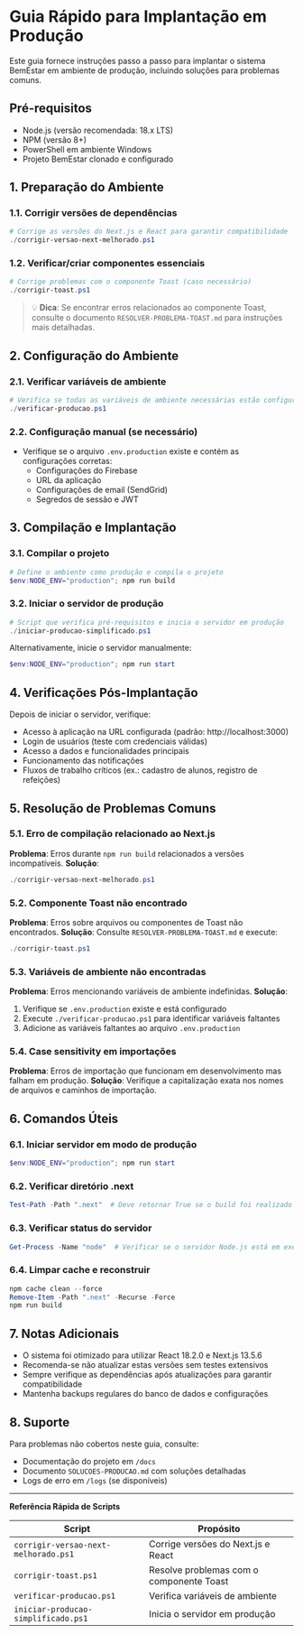 # Guia Rápido para Implantação em Produção

Este guia fornece instruções passo a passo para implantar o sistema BemEstar em ambiente de produção, incluindo soluções para problemas comuns.

## Pré-requisitos

- Node.js (versão recomendada: 18.x LTS)
- NPM (versão 8+)
- PowerShell em ambiente Windows
- Projeto BemEstar clonado e configurado

## 1. Preparação do Ambiente

### 1.1. Corrigir versões de dependências
```powershell
# Corrige as versões do Next.js e React para garantir compatibilidade
./corrigir-versao-next-melhorado.ps1
```

### 1.2. Verificar/criar componentes essenciais
```powershell
# Corrige problemas com o componente Toast (caso necessário)
./corrigir-toast.ps1
```

> 💡 **Dica**: Se encontrar erros relacionados ao componente Toast, consulte o documento `RESOLVER-PROBLEMA-TOAST.md` para instruções mais detalhadas.

## 2. Configuração do Ambiente

### 2.1. Verificar variáveis de ambiente
```powershell
# Verifica se todas as variáveis de ambiente necessárias estão configuradas
./verificar-producao.ps1
```

### 2.2. Configuração manual (se necessário)
- Verifique se o arquivo `.env.production` existe e contém as configurações corretas:
  - Configurações do Firebase
  - URL da aplicação
  - Configurações de email (SendGrid)
  - Segredos de sessão e JWT

## 3. Compilação e Implantação

### 3.1. Compilar o projeto
```powershell
# Define o ambiente como produção e compila o projeto
$env:NODE_ENV="production"; npm run build
```

### 3.2. Iniciar o servidor de produção
```powershell
# Script que verifica pré-requisitos e inicia o servidor em produção
./iniciar-producao-simplificado.ps1
```

Alternativamente, inicie o servidor manualmente:
```powershell
$env:NODE_ENV="production"; npm run start
```

## 4. Verificações Pós-Implantação

Depois de iniciar o servidor, verifique:

- Acesso à aplicação na URL configurada (padrão: http://localhost:3000)
- Login de usuários (teste com credenciais válidas)
- Acesso a dados e funcionalidades principais
- Funcionamento das notificações
- Fluxos de trabalho críticos (ex.: cadastro de alunos, registro de refeições)

## 5. Resolução de Problemas Comuns

### 5.1. Erro de compilação relacionado ao Next.js
**Problema**: Erros durante `npm run build` relacionados a versões incompatíveis.
**Solução**: 
```powershell
./corrigir-versao-next-melhorado.ps1
```

### 5.2. Componente Toast não encontrado
**Problema**: Erros sobre arquivos ou componentes de Toast não encontrados.
**Solução**: Consulte `RESOLVER-PROBLEMA-TOAST.md` e execute:
```powershell
./corrigir-toast.ps1
```

### 5.3. Variáveis de ambiente não encontradas
**Problema**: Erros mencionando variáveis de ambiente indefinidas.
**Solução**:
1. Verifique se `.env.production` existe e está configurado
2. Execute `./verificar-producao.ps1` para identificar variáveis faltantes
3. Adicione as variáveis faltantes ao arquivo `.env.production`

### 5.4. Case sensitivity em importações
**Problema**: Erros de importação que funcionam em desenvolvimento mas falham em produção.
**Solução**: Verifique a capitalização exata nos nomes de arquivos e caminhos de importação. 

## 6. Comandos Úteis

### 6.1. Iniciar servidor em modo de produção
```powershell
$env:NODE_ENV="production"; npm run start
```

### 6.2. Verificar diretório .next
```powershell
Test-Path -Path ".next"  # Deve retornar True se o build foi realizado
```

### 6.3. Verificar status do servidor
```powershell
Get-Process -Name "node"  # Verificar se o servidor Node.js está em execução
```

### 6.4. Limpar cache e reconstruir
```powershell
npm cache clean --force
Remove-Item -Path ".next" -Recurse -Force
npm run build
```

## 7. Notas Adicionais

- O sistema foi otimizado para utilizar React 18.2.0 e Next.js 13.5.6
- Recomenda-se não atualizar estas versões sem testes extensivos
- Sempre verifique as dependências após atualizações para garantir compatibilidade
- Mantenha backups regulares do banco de dados e configurações

## 8. Suporte

Para problemas não cobertos neste guia, consulte:
- Documentação do projeto em `/docs`
- Documento `SOLUCOES-PRODUCAO.md` com soluções detalhadas
- Logs de erro em `/logs` (se disponíveis)

---

**Referência Rápida de Scripts**

| Script | Propósito |
|--------|-----------|
| `corrigir-versao-next-melhorado.ps1` | Corrige versões do Next.js e React |
| `corrigir-toast.ps1` | Resolve problemas com o componente Toast |
| `verificar-producao.ps1` | Verifica variáveis de ambiente |
| `iniciar-producao-simplificado.ps1` | Inicia o servidor em produção | 